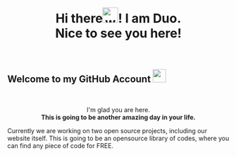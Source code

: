 <!--
                            DO NOT REMOVE THIS PART
**PowerDuo/PowerDuo** is a ✨ _special_ ✨ repository because its `README.md` (this file) appears on your GitHub profile.

Here are some ideas to get you started:

- 🔭 I’m currently working on ...
- 🌱 I’m currently learning ...
- 👯 I’m looking to collaborate on ...
- 🤔 I’m looking for help with ...
- 💬 Ask me about ...
- 📫 How to reach me: ...
- 😄 Pronouns: ...
- ⚡ Fun fact: ...
-->
<h1 align="center">Hi there<img alt="wave" src="https://emojis.slackmojis.com/emojis/images/1588177020/8809/wave_hello.gif?1588177020" width="35">! I am Duo.<br> Nice to see you here!</h1><br>

<h2>Welcome to my GitHub Account <img src="https://emojis.slackmojis.com/emojis/images/1469223471/679/charmander_dancing.gif?1469223471" width="30" /></h2><br>

<p align="center">I'm glad you are here.<br><b>This is going to be another amazing day in your life.</b></p>

Currently we are working on two open source projects, including our website itself. This is going to be an opensource library of codes, where you can find any piece of code for FREE.
